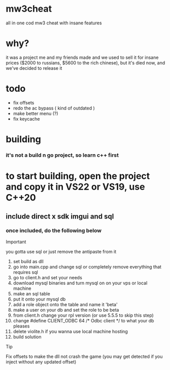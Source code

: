 # mw3cheat
all in one cod mw3 cheat with insane features

# why?
it was a project me and my friends made and we used to sell it for insane prices ($2000 to russians, $5600 to the rich chinese), but it's died now, and we've decided to release it

# todo
- fix offsets
- redo the ac bypass ( kind of outdated )
- make better menu (?)
- fix keycache

# building
### it's not a build n go project, so learn c++ first

# to start building, open the project and copy it in VS22 or VS19, use C++20
## include direct x sdk imgui and sql
### once included, do the following below

> [!IMPORTANT]  
> you gotta use sql or just remove the antipaste from it

1. set build as dll
2. go into main.cpp and change sql or completely remove everything that requires sql
3. go to client.h and set your needs
4. download mysql binaries and turn mysql on on your vps or local machine
5. make an sql table
6. put it onto your mysql db
7. add a role object onto the table and name it 'beta'
8. make a user on your db and set the role to be beta
9. from client.h change your rpl version (or use 5.5.5 to skip this step)
10. change #define CLIENT_ODBC		64	/* Odbc client */ to what your db pleases
11. delete violite.h if you wanna use local machine hosting
12. build solution

> [!TIP]
> Fix offsets to make the dll not crash the game (you may get detected if you inject without any updated offset)
